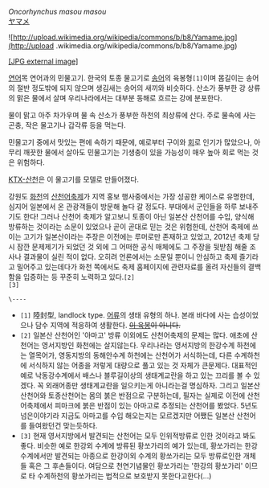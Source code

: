 _Oncorhynchus masou masou_  
[ヤマメ](%EC%95%BC%EB%A7%88%EB%A9%94.md)

![http://upload.wikimedia.org/wikipedia/commons/b/b8/Yamame.jpg](http://upload
.wikimedia.org/wikipedia/commons/b/b8/Yamame.jpg)

[[JPG external
image]](http://upload.wikimedia.org/wikipedia/commons/b/b8/Yamame.jpg)

  
[연어](%EC%97%B0%EC%96%B4.md)목 연어과의 민물고기. 한국의 토종 물고기로
[송어](%EC%86%A1%EC%96%B4.md)의 육봉형`[1]`이며 몸길이는 송어의 절반 정도밖에 되지 않으며 생김새는 송어의
새끼와 비슷하다. 산소가 풍부한 강 상류의 맑은 물에서 살며 우리나라에서는 대부분 동해로 흐르는 강에 분포한다.

물이 맑고 아주 차가우며 물 속 산소가 풍부한 하천의 최상류에 산다. 주로 물속에 사는 곤충, 작은 물고기나 갑각류 등을 먹는다.

민물고기 중에서 맛있는 편에 속하기 때문에, 예로부터 구이와 [회](%ED%9A%8C.md)로 인기가 많았으나, 아무리 깨끗한 물에서
살아도 민물고기는 기생충이 있을 가능성이 매우 높아 회로 먹는 것은 위험하다.

[KTX-산천](KTX-%EC%82%B0%EC%B2%9C.md)은 이 물고기를 모델로 만들어졌다.

강원도 [화천](%ED%99%94%EC%B2%9C.md)의 [산천어축제](%EC%82%B0%EC%B2%9C%EC%96%B4%20%EC%B6%95%EC%A0%9C.md)가 지역 홍보 행사중에서는 가장
성공한 케이스로 유명한데, 심지어 일본에서 온 관광객들이 방문해 놀다 갈 정도다. 부대에서 군인들을 하루 보내주기도 한다! 그러나 산천어
축제가 알고보니 토종이 아닌 일본산 산천어를 수입, 양식해 방류하는 것이라는 소문이 있었으나 곧이 곧대로 믿는 것은 위험한데, 산천어 축제에
쓰이는 고기가 일본산이라는 주장은 이전에는 루머로만 존재하고 있었고, 2012년 축제 당시 잠깐 문제제기가 되었던 것 외에 그 어떠한 공식
매체에도 그 주장을 뒷받침 해줄 조사나 결과물이 실린 적이 없다. 오히려 언론에서는 소문일 뿐이니 안심하고 축제 즐기라고 밀어주고 있는데다가
화천 쪽에서도 축제 홈페이지에 관련자료를 올려 자신들의 결백함을 입증하는 등 꾸준히 노력하고 있다.`[2]`  
`[3]`

`\----`

  * `[1]` 陸封型, landlock type. [어류](%EC%96%B4%EB%A5%98.md)의 생태 유형의 하나. 본래 바다에 사는 습성이었으나 담수 지역에 적응하여 생활한다. <del>[이 육봉](%EC%9E%90%EC%A7%80.md)이 아니다.</del>
  * `[2]` 일본산 산천어인 '아마고' 방류 이외에도 산천어축제의 문제는 많다. 애초에 산천어는 영서지방인 화천에는 살지않는다. 우리나라는 영서지방의 한강수계 하천에는 열목어가, 영동지방의 동해안수계 하천에는 산천어가 서식하는데, 다른 수계하천에 서식하지 않는 어종을 저렇게 대량으로 풀고 있는 것 자체가 큰문제다. 대표적인 예로 낙동강수계에서 배스나 블루길이상의 생태계교란을 하고 있는 끄리를 볼 수 있겠다. 꼭 외래어종만 생태계교란을 일으키는게 아니라는걸 명심하자. 그리고 일본산 산천어와 토종산천어는 몸의 붉은 반점으로 구분하는데, 필자는 실제로 이전에 산천어축제에서 피마크에 붉은 반점이 있는 아마고로 추정되는 산천어를 봤었다. 5년도 넘은이야기라 지금도 아마고를 수입 해오는지는 모르겠지만 어쨌든 일본산 산천어를 들여왔던건 맞는듯하다.
  * `[3]` 현재 영서지방에서 발견되는 산천어는 모두 인위적방류로 인한 것이라고 봐도 좋다. 비슷한 예로 한강외 수계에 방류된 황쏘가리의 예가 있는데, 황쏘가리는 한강수계에서만 발견되는 아종으로 한강이외 수계의 황쏘가리는 모두 방류로인한 개체들 혹은 그 후손들이다. 여담으로 천연기념물인 황쏘가리는 '한강의 황쏘가리' 이므로 타 수계하천의 황쏘가리는 법적으로 보호받지 못한다고한다(...)

